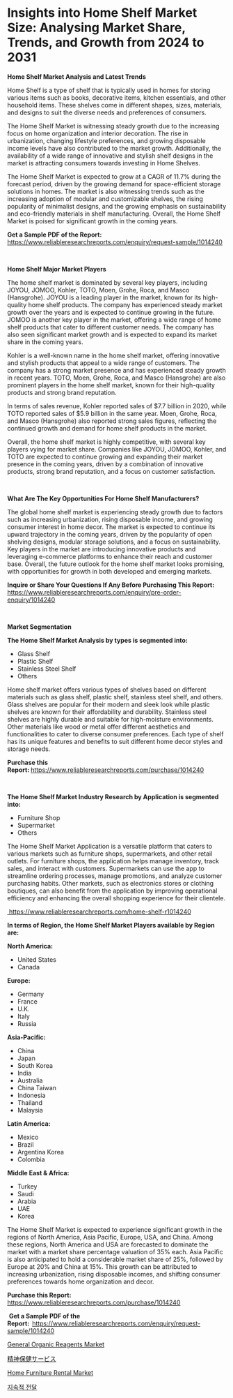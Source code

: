 <p><h1>Insights into Home Shelf Market Size: Analysing Market Share, Trends, and Growth from 2024 to 2031</h1></p><p><strong>Home Shelf Market Analysis and Latest Trends</strong></p>
<p><p>Home Shelf is a type of shelf that is typically used in homes for storing various items such as books, decorative items, kitchen essentials, and other household items. These shelves come in different shapes, sizes, materials, and designs to suit the diverse needs and preferences of consumers.</p><p>The Home Shelf Market is witnessing steady growth due to the increasing focus on home organization and interior decoration. The rise in urbanization, changing lifestyle preferences, and growing disposable income levels have also contributed to the market growth. Additionally, the availability of a wide range of innovative and stylish shelf designs in the market is attracting consumers towards investing in Home Shelves.</p><p>The Home Shelf Market is expected to grow at a CAGR of 11.7% during the forecast period, driven by the growing demand for space-efficient storage solutions in homes. The market is also witnessing trends such as the increasing adoption of modular and customizable shelves, the rising popularity of minimalist designs, and the growing emphasis on sustainability and eco-friendly materials in shelf manufacturing. Overall, the Home Shelf Market is poised for significant growth in the coming years.</p></p>
<p><strong>Get a Sample PDF of the Report:&nbsp;</strong> <a href="https://www.reliableresearchreports.com/enquiry/request-sample/1014240">https://www.reliableresearchreports.com/enquiry/request-sample/1014240</a></p>
<p>&nbsp;</p>
<p><strong>Home Shelf Major Market Players</strong></p>
<p><p>The home shelf market is dominated by several key players, including JOYOU, JOMOO, Kohler, TOTO, Moen, Grohe, Roca, and Masco (Hansgrohe). JOYOU is a leading player in the market, known for its high-quality home shelf products. The company has experienced steady market growth over the years and is expected to continue growing in the future. JOMOO is another key player in the market, offering a wide range of home shelf products that cater to different customer needs. The company has also seen significant market growth and is expected to expand its market share in the coming years.</p><p>Kohler is a well-known name in the home shelf market, offering innovative and stylish products that appeal to a wide range of customers. The company has a strong market presence and has experienced steady growth in recent years. TOTO, Moen, Grohe, Roca, and Masco (Hansgrohe) are also prominent players in the home shelf market, known for their high-quality products and strong brand reputation.</p><p>In terms of sales revenue, Kohler reported sales of $7.7 billion in 2020, while TOTO reported sales of $5.9 billion in the same year. Moen, Grohe, Roca, and Masco (Hansgrohe) also reported strong sales figures, reflecting the continued growth and demand for home shelf products in the market.</p><p>Overall, the home shelf market is highly competitive, with several key players vying for market share. Companies like JOYOU, JOMOO, Kohler, and TOTO are expected to continue growing and expanding their market presence in the coming years, driven by a combination of innovative products, strong brand reputation, and a focus on customer satisfaction.</p></p>
<p>&nbsp;</p>
<p><strong>What Are The Key Opportunities For Home Shelf Manufacturers?</strong></p>
<p><p>The global home shelf market is experiencing steady growth due to factors such as increasing urbanization, rising disposable income, and growing consumer interest in home decor. The market is expected to continue its upward trajectory in the coming years, driven by the popularity of open shelving designs, modular storage solutions, and a focus on sustainability. Key players in the market are introducing innovative products and leveraging e-commerce platforms to enhance their reach and customer base. Overall, the future outlook for the home shelf market looks promising, with opportunities for growth in both developed and emerging markets.</p></p>
<p><strong>Inquire or Share Your Questions If Any Before Purchasing This Report:</strong> <a href="https://www.reliableresearchreports.com/enquiry/pre-order-enquiry/1014240">https://www.reliableresearchreports.com/enquiry/pre-order-enquiry/1014240</a></p>
<p>&nbsp;</p>
<p><strong>Market Segmentation</strong></p>
<p><strong>The Home Shelf Market Analysis by types is segmented into:</strong></p>
<p><ul><li>Glass Shelf</li><li>Plastic Shelf</li><li>Stainless Steel Shelf</li><li>Others</li></ul></p>
<p><p>Home shelf market offers various types of shelves based on different materials such as glass shelf, plastic shelf, stainless steel shelf, and others. Glass shelves are popular for their modern and sleek look while plastic shelves are known for their affordability and durability. Stainless steel shelves are highly durable and suitable for high-moisture environments. Other materials like wood or metal offer different aesthetics and functionalities to cater to diverse consumer preferences. Each type of shelf has its unique features and benefits to suit different home decor styles and storage needs.</p></p>
<p><strong>Purchase this Report:&nbsp;</strong><a href="https://www.reliableresearchreports.com/purchase/1014240">https://www.reliableresearchreports.com/purchase/1014240</a></p>
<p>&nbsp;</p>
<p><strong>The Home Shelf Market Industry Research by Application is segmented into:</strong></p>
<p><ul><li>Furniture Shop</li><li>Supermarket</li><li>Others</li></ul></p>
<p><p>The Home Shelf Market Application is a versatile platform that caters to various markets such as furniture shops, supermarkets, and other retail outlets. For furniture shops, the application helps manage inventory, track sales, and interact with customers. Supermarkets can use the app to streamline ordering processes, manage promotions, and analyze customer purchasing habits. Other markets, such as electronics stores or clothing boutiques, can also benefit from the application by improving operational efficiency and enhancing the overall shopping experience for their clientele.</p></p>
<p><a href="https://www.reliableresearchreports.com/home-shelf-r1014240">&nbsp;https://www.reliableresearchreports.com/home-shelf-r1014240</a></p>
<p><strong>In terms of Region, the Home Shelf Market Players available by Region are:</strong></p>
<p>
    <p> <strong> North America: </strong>
        <ul>
            <li>United States</li>
            <li>Canada</li>
        </ul>
        </p> 
    <p> <strong> Europe: </strong>
        <ul>
            <li>Germany</li>
            <li>France</li>
            <li>U.K.</li>
            <li>Italy</li>
            <li>Russia</li>
        </ul>
        </p> 
    <p> <strong> Asia-Pacific: </strong>
        <ul>
            <li>China</li>
            <li>Japan</li>
            <li>South Korea</li>
            <li>India</li>
            <li>Australia</li>
            <li>China Taiwan</li>
            <li>Indonesia</li>
            <li>Thailand</li>
            <li>Malaysia</li>
        </ul>
        </p> 
    <p> <strong> Latin America: </strong>
        <ul>
            <li>Mexico</li>
            <li>Brazil</li>
            <li>Argentina Korea</li>
            <li>Colombia</li>
        </ul>
        </p> 
    <p> <strong> Middle East & Africa: </strong>
        <ul>
            <li>Turkey</li>
            <li>Saudi</li>
            <li>Arabia</li>
            <li>UAE</li>
            <li>Korea</li>
        </ul>
    </p>
    </p>
<p><p>The Home Shelf Market is expected to experience significant growth in the regions of North America, Asia Pacific, Europe, USA, and China. Among these regions, North America and USA are forecasted to dominate the market with a market share percentage valuation of 35% each. Asia Pacific is also anticipated to hold a considerable market share of 25%, followed by Europe at 20% and China at 15%. This growth can be attributed to increasing urbanization, rising disposable incomes, and shifting consumer preferences towards home organization and decor.</p></p>
<p><strong>Purchase this Report: </strong><a href="https://www.reliableresearchreports.com/purchase/1014240">https://www.reliableresearchreports.com/purchase/1014240</a></p>
<p>&nbsp;<strong>Get a Sample PDF of the Report:&nbsp;&nbsp;</strong><a href="https://www.reliableresearchreports.com/enquiry/request-sample/1014240">https://www.reliableresearchreports.com/enquiry/request-sample/1014240</a></p>
<p><strong></strong></p>
<p><p><a href="https://issuu.com/reportprime-2/docs/general-organic-reagents-market-size-2030.pptx">General Organic Reagents Market</a></p><p><a href="https://github.com/sghwr779811674/Market-Research-Report-List-2/blob/main/855219852676.md">精神保健サービス</a></p><p><a href="https://github.com/lbird53714/Market-Research-Report-List-4/blob/main/home-furniture-rental-market.md">Home Furniture Rental Market</a></p><p><a href="https://github.com/vdhdwjyp90142/Market-Research-Report-List-2/blob/main/322108948455.md">지속적 전달</a></p></p>